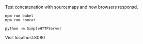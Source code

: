 Test concatenation with sourcemaps and how browsers responsd.

    npm run babel
    npm run concat

    python -m SimpleHTTPServer


Visit localhost:8080
